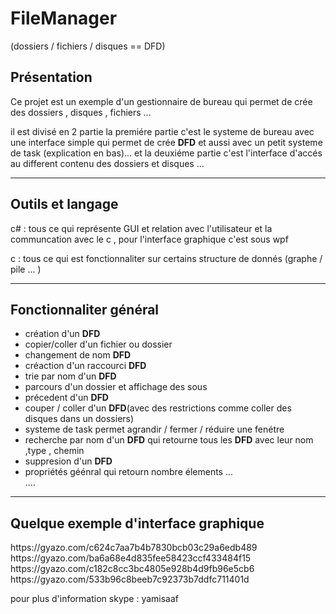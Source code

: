 
<h1>FileManager</h1>
(dossiers / fichiers / disques == DFD)
<h2>Présentation</h2>
<p>Ce projet est un exemple  d'un gestionnaire de bureau qui permet de crée des dossiers , disques , fichiers ... </p>
<p>il est divisé en 2 partie la premiére partie c'est le systeme de bureau avec une interface simple qui permet de crée <strong>DFD</strong> et  aussi avec un petit systeme de task (explication en bas)... et la deuxiéme partie c'est l'interface d'accés au different contenu des dossiers et disques ... </p>
 <hr/>
<h2>Outils et langage</h2>
<p>c# : tous ce qui représente GUI et relation avec l'utilisateur et la communcation avec le c , pour l'interface graphique c'est sous wpf</p>
<p>c : tous ce qui est fonctionnaliter sur certains structure de donnés (graphe / pile ... ) </p>
 <hr/>
<h2>Fonctionnaliter général</h2>

<ul>
  <li>création d'un <strong>DFD</strong></li>
  <li>copier/coller d'un fichier ou dossier </li>
  <li>changement de nom <strong>DFD</strong></li>
  <li>créaction d'un raccourci <strong>DFD</strong></li>
  <li>trie par nom d'un <strong>DFD</strong></li>
  <li>parcours d'un dossier et affichage des sous</li>
  <li>précedent d'un <strong>DFD</strong></li>
  <li>couper / coller d'un <strong>DFD</strong>(avec des restrictions comme coller des disques dans un dossiers)</li>
  <li>systeme de task permet agrandir  / fermer / réduire une fenétre</li>
  <li>recherche par nom d'un <strong>DFD</strong> qui retourne tous les <strong>DFD</strong> avec leur nom ,type , chemin</li>
  <li>suppresion d'un <strong>DFD</strong></li> 
  <li>propriétés géénral qui retourn nombre élements ... </li>
  ....
 </ul>
 <hr/>
 <h2>Quelque exemple d'interface graphique </h2>
https://gyazo.com/c624c7aa7b4b7830bcb03c29a6edb489 <br/>
https://gyazo.com/ba6a68e4d835fee58423ccf433484f15 <br/>
https://gyazo.com/c182c8cc3bc4805e928b4d9fb96e5cb6 <br/> 
 https://gyazo.com/533b96c8beeb7c92373b7ddfc711401d <br/>
 

 pour plus d'information skype : yamisaaf
 
 
